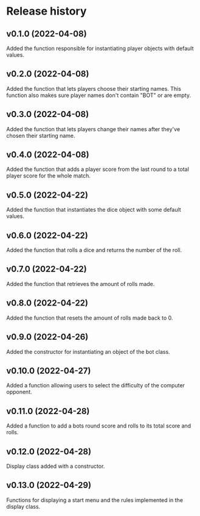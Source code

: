 Release history
========================

v0.1.0 (2022-04-08)
------------------------
Added the function responsible for instantiating player objects
with default values.

v0.2.0 (2022-04-08)
------------------------
Added the function that lets players choose their starting names.
This function also makes sure player names don't contain "BOT" or are empty.

v0.3.0 (2022-04-08)
------------------------
Added the function that lets players change their names after they've
chosen their starting name.

v0.4.0 (2022-04-08)
------------------------
Added the function that adds a player score from the last round to
a total player score for the whole match.

v0.5.0 (2022-04-22)
------------------------
Added the function that instantiates the dice object with some
default values.

v0.6.0 (2022-04-22)
------------------------
Added the function that rolls a dice and returns the number of the roll.

v0.7.0 (2022-04-22)
------------------------
Added the function that retrieves the amount of rolls made.

v0.8.0 (2022-04-22)
------------------------
Added the function that resets the amount of rolls made back to 0.

v0.9.0 (2022-04-26)
------------------------
Added the constructor for instantiating an object of the bot class.

v0.10.0 (2022-04-27)
------------------------
Added a function allowing users to select the difficulty of the computer
opponent.

v0.11.0 (2022-04-28)
-----------------------
Added a function to add a bots round score and rolls to its total score
and rolls.

v0.12.0 (2022-04-28)
-----------------------
Display class added with a constructor.

v0.13.0 (2022-04-29)
-----------------------
Functions for displaying a start menu and the rules implemented in the
display class.
